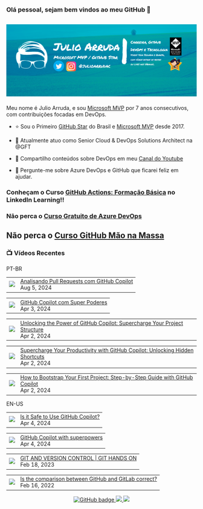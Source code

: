 ### Olá pessoal, sejam bem vindos ao meu GitHub 👋

## [![Julio Arruda Header](https://raw.githubusercontent.com/julioarruda/julioarruda/master/fundo%20github.png)](https://youtube.com/user/julioarrudac)
Meu nome é Julio Arruda, e sou [Microsoft MVP](https://mvp.microsoft.com/pt-br/PublicProfile/5002557?fullName=Julio%20%20Arruda) por 7 anos consecutivos, com contribuições focadas em DevOps.


- ⭐ Sou o Primeiro [GitHub Star](https://stars.github.com/profiles/julioarruda) do Brasil e [Microsoft MVP](https://mvp.microsoft.com/pt-br/PublicProfile/5002557?fullName=Julio%20%20Arruda) desde 2017.

- 🔭 Atualmente atuo como Senior Cloud & DevOps Solutions Architect na @GFT

- 👯 Compartilho conteúdos sobre DevOps em meu [Canal do Youtube](https://youtube.com/@julioarruda)

- 💬 Pergunte-me sobre Azure DevOps e GitHub que ficarei feliz em ajudar.




### Conheçam o Curso [GitHub Actions: Formação Básica](https://www.linkedin.com/learning/github-actions-formacao-basica/) no LinkedIn Learning!!
### Não perca o [Curso Gratuito de Azure DevOps](https://github.com/julioarruda/Curso-Azure-DevOps)

## Não perca o [Curso GitHub Mão na Massa](https://github.com/github-mao-na-massa/curso-github-mao-na-massa)



### 📺 Vídeos Recentes

PT-BR

<!-- YOUTUBE:START --><table><tr><td><a href="https://www.youtube.com/watch?v=Dbuo8BeF96s"><img width="140px" src="https://i.ytimg.com/vi/Dbuo8BeF96s/mqdefault.jpg"></a></td>
<td><a href="https://www.youtube.com/watch?v=Dbuo8BeF96s">Analisando Pull Requests com GitHub Copilot</a><br/>Aug 5, 2024</td></tr></table>
<table><tr><td><a href="https://www.youtube.com/watch?v=Bax68TL8K6Q"><img width="140px" src="https://i.ytimg.com/vi/Bax68TL8K6Q/mqdefault.jpg"></a></td>
<td><a href="https://www.youtube.com/watch?v=Bax68TL8K6Q">GitHub Copilot com Super Poderes</a><br/>Apr 3, 2024</td></tr></table>
<table><tr><td><a href="https://www.youtube.com/watch?v=4r4y2q8ixDo"><img width="140px" src="https://i.ytimg.com/vi/4r4y2q8ixDo/mqdefault.jpg"></a></td>
<td><a href="https://www.youtube.com/watch?v=4r4y2q8ixDo">Unlocking the Power of GitHub Copilot: Supercharge Your Project Structure</a><br/>Apr 2, 2024</td></tr></table>
<table><tr><td><a href="https://www.youtube.com/watch?v=AjTzlYgrUDc"><img width="140px" src="https://i.ytimg.com/vi/AjTzlYgrUDc/mqdefault.jpg"></a></td>
<td><a href="https://www.youtube.com/watch?v=AjTzlYgrUDc">Supercharge Your Productivity with GitHub Copilot: Unlocking Hidden Shortcuts</a><br/>Apr 2, 2024</td></tr></table>
<table><tr><td><a href="https://www.youtube.com/watch?v=jQ2J3qHUFvg"><img width="140px" src="https://i.ytimg.com/vi/jQ2J3qHUFvg/mqdefault.jpg"></a></td>
<td><a href="https://www.youtube.com/watch?v=jQ2J3qHUFvg">How to Bootstrap Your First Project: Step-by-Step Guide with GitHub Copilot</a><br/>Apr 2, 2024</td></tr></table>
<!-- YOUTUBE:END -->

EN-US
<!-- YOUTUBEEN:START --><table><tr><td><a href="https://www.youtube.com/watch?v=mSxpB8V1iaE"><img width="140px" src="https://i.ytimg.com/vi/mSxpB8V1iaE/mqdefault.jpg"></a></td>
<td><a href="https://www.youtube.com/watch?v=mSxpB8V1iaE">Is it Safe to Use GitHub Copilot?</a><br/>Apr 4, 2024</td></tr></table>
<table><tr><td><a href="https://www.youtube.com/watch?v=R7ZbVdeUqu4"><img width="140px" src="https://i.ytimg.com/vi/R7ZbVdeUqu4/mqdefault.jpg"></a></td>
<td><a href="https://www.youtube.com/watch?v=R7ZbVdeUqu4">GitHub Copilot with superpowers</a><br/>Apr 4, 2024</td></tr></table>
<table><tr><td><a href="https://www.youtube.com/watch?v=Adk79XNDU5o"><img width="140px" src="https://i.ytimg.com/vi/Adk79XNDU5o/mqdefault.jpg"></a></td>
<td><a href="https://www.youtube.com/watch?v=Adk79XNDU5o">GIT AND VERSION CONTROL | GIT HANDS ON</a><br/>Feb 18, 2023</td></tr></table>
<table><tr><td><a href="https://www.youtube.com/watch?v=wHo1ftsyzNE"><img width="140px" src="https://i.ytimg.com/vi/wHo1ftsyzNE/mqdefault.jpg"></a></td>
<td><a href="https://www.youtube.com/watch?v=wHo1ftsyzNE">Is the comparison between GitHub and GitLab correct?</a><br/>Feb 16, 2022</td></tr></table>
<!-- YOUTUBEEN:END -->



<p align="center">
  <a href="https://github.com/julioarruda?tab=followers">
    <img src="https://img.shields.io/github/followers/julioarruda?label=Followers&logo=GitHub&style=for-the-badge" alt="GitHub badge" />
  </a>
  <a href="http://twitter.com/julioarrudac">
    <img src="https://img.shields.io/twitter/follow/julioarrudac?label=Twitter&logo=twitter&style=for-the-badge" />
  </a>
  <a href="http://youtube.com/c/julioarruda?sub_confirmation=1">
    <img src="https://img.shields.io/youtube/views/4BYlkYtHNus?label=YouTube&logo=YouTube&style=for-the-badge" />
  </a>
</p>

<!--
**julioarruda/julioarruda** is a ✨ _special_ ✨ repository because its `README.md` (this file) appears on your GitHub profile.

Here are some ideas to get you started:

- 🔭 I’m currently working on ...
- 🌱 I’m currently learning ...
- 👯 I’m looking to collaborate on ...
- 🤔 I’m looking for help with ...
- 💬 Ask me about ...
- 📫 How to reach me: ...
- 😄 Pronouns: ...
- ⚡ Fun fact: ...
-->
